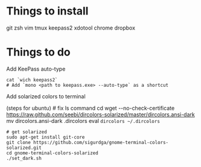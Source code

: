 Things to install
=================

git
zsh
vim
tmux
keepass2
xdotool
chrome
dropbox


Things to do
============
Add KeePass auto-type

    cat `wich keepass2`
    # Add `mono <path to keepass.exe> --auto-type` as a shortcut


Add solarized colors to terminal

(steps for ubuntu)
    # fix ls command
    cd
    wget --no-check-certificate https://raw.github.com/seebi/dircolors-solarized/master/dircolors.ansi-dark
    mv dircolors.ansi-dark .dircolors
    eval `dircolors ~/.dircolors`
    
    # get solarized
    sudo apt-get install git-core
    git clone https://github.com/sigurdga/gnome-terminal-colors-solarized.git
    cd gnome-terminal-colors-solarized
    ./set_dark.sh
